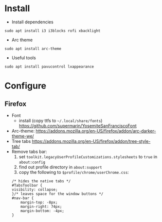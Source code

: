 # Install

* Install dependencies
```
sudo apt install i3 i3blocks rofi xbacklight
```
* Arc theme
```
sudo apt install arc-theme
```
* Useful tools
```
sudo apt install pavucontrol lxappearance
```

# Configure
## Firefox
* Font
  * install (copy ttfs to `~/.local/share/fonts`) https://github.com/supermarin/YosemiteSanFranciscoFont
* Arc-theme: https://addons.mozilla.org/en-US/firefox/addon/arc-darker-theme-we/
* Tree tabs https://addons.mozilla.org/en-US/firefox/addon/tree-style-tab/
* Remove tabs bar:
    1. set `toolkit.legacyUserProfileCustomizations.stylesheets` to `true` in `about:config`
    2. find out profile directory in `about:support`
    3. copy the following to `$profile/chrome/userChrome.css`:
    ```
    /* hides the native tabs */
    #TabsToolbar {
    visibility: collapse;
    }/* leaves space for the window buttons */
    #nav-bar {
        margin-top: -8px;
        margin-right: 74px;
        margin-bottom: -4px;
    }
    ```